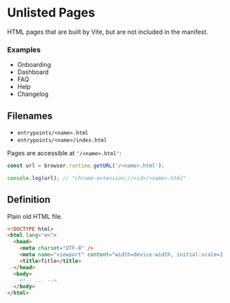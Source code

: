 # Unlisted Pages

HTML pages that are built by Vite, but are not included in the manifest.

### Examples

- Onboarding
- Dashboard
- FAQ
- Help
- Changelog

## Filenames

- `entrypoints/<name>.html`
- `entrypoints/<name>/index.html`

Pages are accessible at `'/<name>.html'`:

```ts
const url = browser.runtime.getURL('/<name>.html');

console.log(url); // "chrome-extension://<id>/<name>.html"
```

## Definition

Plain old HTML file.

```html
<!DOCTYPE html>
<html lang="en">
  <head>
    <meta charset="UTF-8" />
    <meta name="viewport" content="width=device-width, initial-scale=1.0" />
    <title>Title</title>
  </head>
  <body>
    <!-- ... -->
  </body>
</html>
```
